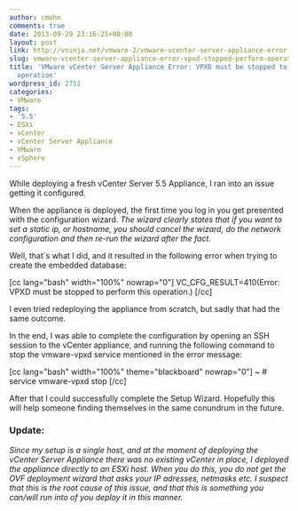 ```yaml
---
author: cmohn
comments: true
date: 2013-09-29 23:16:25+00:00
layout: post
link: http://vninja.net/vmware-2/vmware-vcenter-server-appliance-error-vpxd-stopped-perform-operation/
slug: vmware-vcenter-server-appliance-error-vpxd-stopped-perform-operation
title: 'VMware vCenter Server Appliance Error: VPXD must be stopped to perform this
  operation'
wordpress_id: 2751
categories:
- VMware
tags:
- '5.5'
- ESXi
- vCenter
- vCenter Server Appliance
- VMware
- vSphere
---
```


While deploying a fresh vCenter Server 5.5 Appliance, I ran into an issue getting it configured.

When the appliance is deployed, the first time you log in you get presented with the configuration wizard. _The wizard clearly states that if you want to set a static ip, or hostname, you should cancel the wizard, do the network configuration and then re-run the wizard after the fact._

Well, that´s what I did, and it resulted in the following error when trying to create the embedded database:

[cc lang="bash" width="100%" nowrap="0"]
VC_CFG_RESULT=410(Error: VPXD must be stopped to perform this operation.)
[/cc]

I even tried redeploying the appliance from scratch, but sadly that had the same outcome.

In the end, I was able to complete the configuration by opening an SSH session to the vCenter appliance, and running the following command to stop the vmware-vpxd service mentioned in the error message:

[cc lang="bash" width="100%" theme="blackboard" nowrap="0"]
~ # service vmware-vpxd stop
[/cc]

After that I could successfully complete the Setup Wizard. Hopefully this will help someone finding themselves in the same conundrum in the future.


### Update:


_Since my setup is a single host, and at the moment of deploying the vCenter Server Appliance there was no existing vCenter in place, I deployed the appliance directly to an ESXi host. When you do this, you do not get the OVF deployment wizard that asks your IP adresses, netmasks etc. I suspect that this is the root cause of this issue, and that this is something you can/will run into of you deploy it in this manner._
